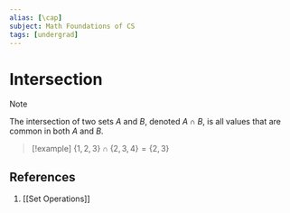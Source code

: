 ```yaml
---
alias: [\cap]
subject: Math Foundations of CS
tags: [undergrad]
---
```

# Intersection


> [!note]
> The intersection of two sets $A$ and $B$, denoted $A\cap B$, is all values that are common in both $A$ and $B$.

> [!example]
> $\{1,2,3\} \cap \{2,3,4\} = \{2,3\}$

## References
1. [[Set Operations]]